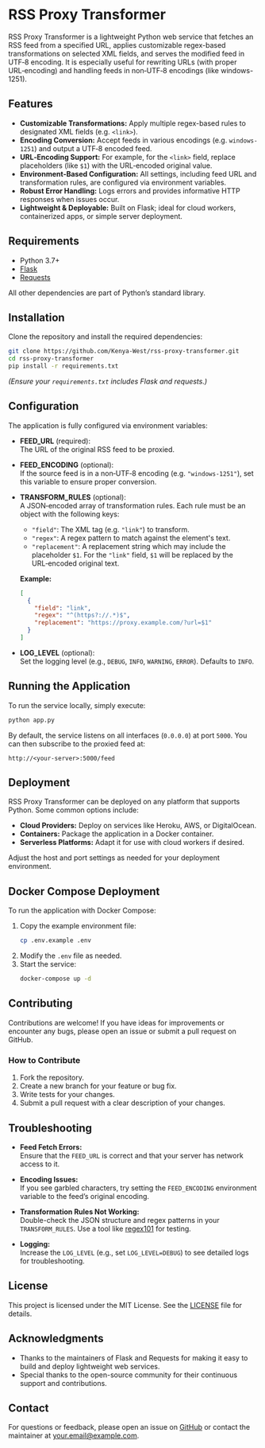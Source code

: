 # RSS Proxy Transformer

RSS Proxy Transformer is a lightweight Python web service that fetches an RSS feed from a specified URL, applies customizable regex-based transformations on selected XML fields, and serves the modified feed in UTF‑8 encoding. It is especially useful for rewriting URLs (with proper URL‑encoding) and handling feeds in non‑UTF‑8 encodings (like windows-1251).

## Features

- **Customizable Transformations:** Apply multiple regex-based rules to designated XML fields (e.g. `<link>`).
- **Encoding Conversion:** Accept feeds in various encodings (e.g. `windows-1251`) and output a UTF‑8 encoded feed.
- **URL‑Encoding Support:** For example, for the `<link>` field, replace placeholders (like `$1`) with the URL‑encoded original value.
- **Environment‑Based Configuration:** All settings, including feed URL and transformation rules, are configured via environment variables.
- **Robust Error Handling:** Logs errors and provides informative HTTP responses when issues occur.
- **Lightweight & Deployable:** Built on Flask; ideal for cloud workers, containerized apps, or simple server deployment.

## Requirements

- Python 3.7+
- [Flask](https://flask.palletsprojects.com/)
- [Requests](https://docs.python-requests.org/)

All other dependencies are part of Python’s standard library.

## Installation

Clone the repository and install the required dependencies:

```bash
git clone https://github.com/Kenya-West/rss-proxy-transformer.git
cd rss-proxy-transformer
pip install -r requirements.txt
```

*(Ensure your `requirements.txt` includes Flask and requests.)*

## Configuration

The application is fully configured via environment variables:

- **FEED_URL** (required):  
  The URL of the original RSS feed to be proxied.

- **FEED_ENCODING** (optional):  
  If the source feed is in a non‑UTF‑8 encoding (e.g. `"windows-1251"`), set this variable to ensure proper conversion.

- **TRANSFORM_RULES** (optional):  
  A JSON‑encoded array of transformation rules. Each rule must be an object with the following keys:
  - `"field"`: The XML tag (e.g. `"link"`) to transform.
  - `"regex"`: A regex pattern to match against the element's text.
  - `"replacement"`: A replacement string which may include the placeholder `$1`. For the `"link"` field, `$1` will be replaced by the URL‑encoded original text.

  **Example:**

  ```json
  [
    {
      "field": "link",
      "regex": "^(https?://.*)$",
      "replacement": "https://proxy.example.com/?url=$1"
    }
  ]
  ```

- **LOG_LEVEL** (optional):  
  Set the logging level (e.g., `DEBUG`, `INFO`, `WARNING`, `ERROR`). Defaults to `INFO`.

## Running the Application

To run the service locally, simply execute:

```bash
python app.py
```

By default, the service listens on all interfaces (`0.0.0.0`) at port `5000`. You can then subscribe to the proxied feed at:

```
http://<your-server>:5000/feed
```

## Deployment

RSS Proxy Transformer can be deployed on any platform that supports Python. Some common options include:

- **Cloud Providers:** Deploy on services like Heroku, AWS, or DigitalOcean.
- **Containers:** Package the application in a Docker container.
- **Serverless Platforms:** Adapt it for use with cloud workers if desired.

Adjust the host and port settings as needed for your deployment environment.

## Docker Compose Deployment
To run the application with Docker Compose:
1. Copy the example environment file:
   ```sh
   cp .env.example .env
   ```
2. Modify the `.env` file as needed.
3. Start the service:
   ```sh
   docker-compose up -d
   ```

## Contributing

Contributions are welcome! If you have ideas for improvements or encounter any bugs, please open an issue or submit a pull request on GitHub.

### How to Contribute

1. Fork the repository.
2. Create a new branch for your feature or bug fix.
3. Write tests for your changes.
4. Submit a pull request with a clear description of your changes.

## Troubleshooting

- **Feed Fetch Errors:**  
  Ensure that the `FEED_URL` is correct and that your server has network access to it.

- **Encoding Issues:**  
  If you see garbled characters, try setting the `FEED_ENCODING` environment variable to the feed’s original encoding.

- **Transformation Rules Not Working:**  
  Double-check the JSON structure and regex patterns in your `TRANSFORM_RULES`. Use a tool like [regex101](https://regex101.com/) for testing.

- **Logging:**  
  Increase the `LOG_LEVEL` (e.g., set `LOG_LEVEL=DEBUG`) to see detailed logs for troubleshooting.

## License

This project is licensed under the MIT License. See the [LICENSE](LICENSE) file for details.

## Acknowledgments

- Thanks to the maintainers of Flask and Requests for making it easy to build and deploy lightweight web services.
- Special thanks to the open-source community for their continuous support and contributions.

## Contact

For questions or feedback, please open an issue on [GitHub](https://github.com/Kenya-West/rss-proxy-transformer/issues) or contact the maintainer at [your.email@example.com](mailto:your.email@example.com).